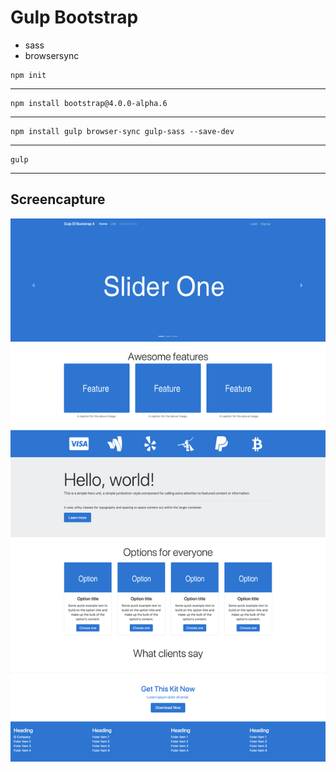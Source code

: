 # Gulp Bootstrap

* sass
* browsersync


```
npm init
```

---

```
npm install bootstrap@4.0.0-alpha.6
```

---

```
npm install gulp browser-sync gulp-sass --save-dev
```

---

```
gulp
```

---

## Screencapture

![Gulp Bootstrap 4](/src/assets/gulp-bootstrap.png?raw=true "Screencapture of Gulp Bootstrap 4 Template")
